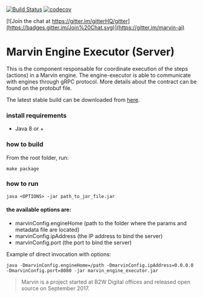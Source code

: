 [![Build Status](https://travis-ci.org/marvin-ai/marvin-engine-executor.svg)](https://travis-ci.org/marvin-ai/marvin-engine-executor) [![codecov](https://codecov.io/gh/marvin-ai/marvin-engine-executor/branch/master/graph/badge.svg)](https://codecov.io/gh/marvin-ai/marvin-engine-executor)

[![Join the chat at https://gitter.im/gitterHQ/gitter](https://badges.gitter.im/Join%20Chat.svg)](https://gitter.im/marvin-ai)

# Marvin Engine Executor (Server)

This is the component responsable for coordinate execution of the steps (actions) in a Marvin engine. The engine-executor
is able to communicate with engines through gRPC protocol. More details about the contract can be found 
on the protobuf file.

The latest stable build can be downloaded from [here](https://s3.amazonaws.com/marvin-engine-executor/marvin-engine-executor-assembly-0.0.2.jar). 

### install requirements

- Java 8 or +

### how to build

From the root folder, run: 

```
make package
```

### how to run

```
java <OPTIONS> -jar path_to_jar_file.jar
```

#### the available options are:

- marvinConfig.engineHome (path to the folder where the params and metadata file are located)
- marvinConfig.ipAddress (the IP address to bind the server)
- marvinConfig.port (the port to bind the server)

Example of direct invocation with options:

```
java -DmarvinConfig.engineHome=/path -DmarvinConfig.ipAddress=0.0.0.0 -DmarvinConfig.port=8080 -jar marvin_engine_executor.jar
```

> Marvin is a project started at B2W Digital offices and released open source on September 2017.
